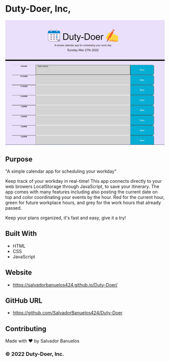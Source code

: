 # Duty-Doer, Inc,

!["A simple calendar app for scheduling your workday"](./Assets/images/DutyDoer.jpg)

## Purpose
"A simple calendar app for scheduling your workday"

Keep track of your workday in real-time!  This app connects directly to your web browers LocalStorage through JavaScript, to save your itinerary.  The app comes with many features including also posting the current date on top and color coordinating your events by the hour.  Red for the current hour, green for future workplace hours, and grey for the work hours that already passed.

Keep your plans organized, it's fast and easy, give it a try!

## Built With
* HTML
* CSS
* JavaScript

## Website
* https://salvadorbanuelos424.github.io/Duty-Doer/

## GitHub URL
* https://github.com/SalvadorBanuelos424/Duty-Doer
## Contributing
Made with ❤️ by Salvador Banuelos

### © 2022 Duty-Doer, Inc.